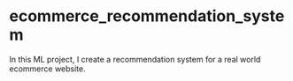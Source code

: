# ecommerce_recommendation_system
In this ML project, I create a recommendation system for a real world ecommerce website.

